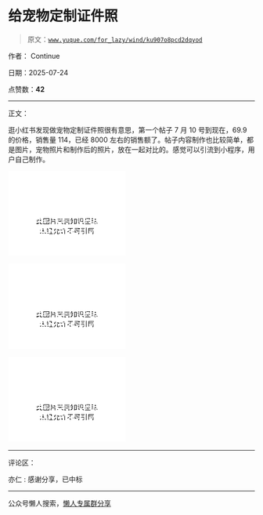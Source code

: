 # 给宠物定制证件照

> 原文：[`www.yuque.com/for_lazy/wind/ku907o8pcd2dqyod`](https://www.yuque.com/for_lazy/wind/ku907o8pcd2dqyod)

作者： Continue

日期：2025-07-24

点赞数：**42**

* * *

正文：

逛小红书发现做宠物定制证件照很有意思，第一个帖子 7 月 10 号到现在，69.9 的价格，销售量 114，已经 8000 左右的销售额了。帖子内容制作也比较简单，都是图片，宠物照片和制作后的照片，放在一起对比的。感觉可以引流到小程序，用户自己制作。

![](img/58003392e659e3627ccc1d17fa071f1d.png "None")

![](img/7d6b0cac713f0e1d118ddbcde6862833.png "None")

![](img/8297a485cb7e72488c51819065bccc78.png "None")

* * *

评论区：

亦仁 : 感谢分享，已中标

* * *

公众号懒人搜索，[懒人专属群分享](https://lazybook.fun/#/blog/group)